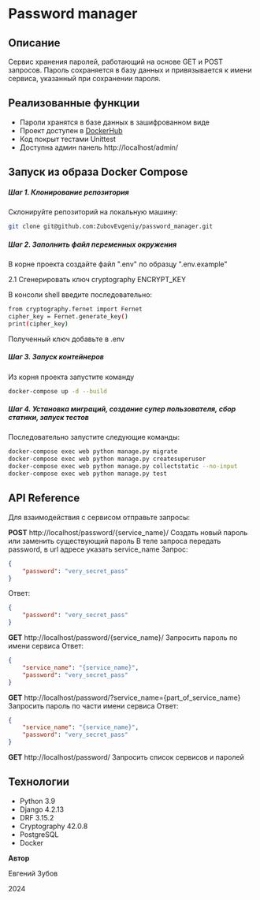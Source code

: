 # Password manager

## Описание

Сервис хранения паролей, работающий на основе GET и POST запросов.
Пароль сохраняется в базу данных и привязывается к имени сервиса, указанный при сохранении пароля.

## Реализованные функции

 - Пароли хранятся в базе данных в зашифрованном виде
 - Проект доступен в [DockerHub](https://hub.docker.com/repository/docker/evgeniyzubov/password_manager/general)
 - Код покрыт тестами Unittest
 - Доступна админ панель http://localhost/admin/

## Запуск из образа Docker Compose
##### Шаг 1. Клонирование репозитория
Склонируйте репозиторий на локальную машину:
```bash
git clone git@github.com:ZubovEvgeniy/password_manager.git
```
##### Шаг 2. Заполнить файл переменных окружения
В корне проекта создайте файл ".env" по образцу ".env.example"

2.1 Сгенерировать ключ cryptography ENCRYPT_KEY

В консоли shell введите последовательно:
```bash
from cryptography.fernet import Fernet
cipher_key = Fernet.generate_key()
print(cipher_key)
```
Полученный ключ добавьте в .env
##### Шаг 3.  Запуск контейнеров
Из корня проекта запустите команду
```bash
docker-compose up -d --build 
```
##### Шаг 4.  Установка миграций, создание супер пользователя, сбор статики, запуск тестов
Последовательно запустите следующие команды:
```bash
docker-compose exec web python manage.py migrate
docker-compose exec web python manage.py createsuperuser
docker-compose exec web python manage.py collectstatic --no-input
docker-compose exec web python manage.py test
```

## API Reference

Для взаимодействия с сервисом отправьте запросы:

**POST** http://localhost/password/{service_name}/
Создать новый пароль или заменить существующий пароль
В теле запроса передать password, в url адресе указать service_name 
Запрос:
``` json
{
	"password": "very_secret_pass"
}
```
Ответ:
``` json
{
	"password": "very_secret_pass"
}
```

**GET** http://localhost/password/{service_name}/
Запросить пароль по имени сервиса
Ответ:
``` json
{
	"service_name": "{service_name}",
	"password": "very_secret_pass"
}
```

**GET** http://localhost/password/?service_name={part_of_service_name}
Запросить пароль по части имени сервиса
Ответ:
``` json
{
	"service_name": "{service_name}",
	"password": "very_secret_pass"
}
```
**GET** http://localhost/password/
Запросить список сервисов и паролей

## Технологии
* Python 3.9
* Django 4.2.13
* DRF 3.15.2
* Cryptography 42.0.8
* PostgreSQL
* Docker


**Автор**

Евгений Зубов

2024

